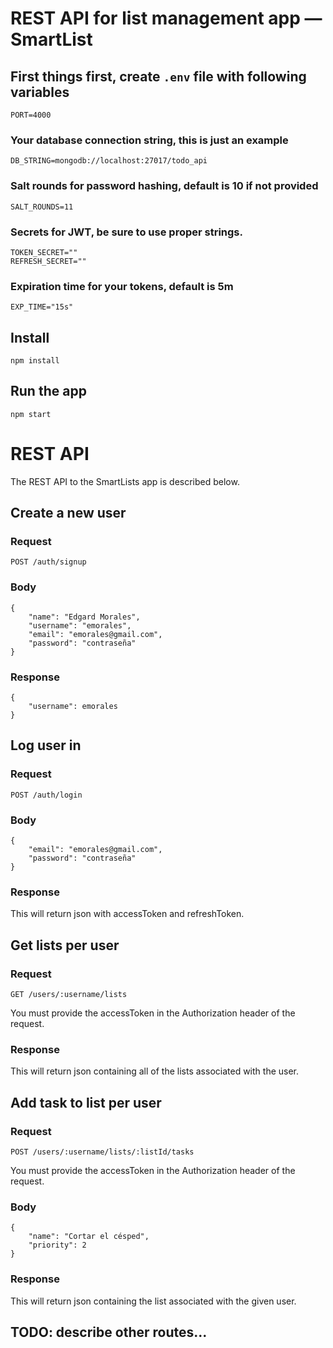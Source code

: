 # REST API for list management app — SmartList

## First things first, create `.env` file with following variables
    PORT=4000
### Your database connection string, this is just an example
    DB_STRING=mongodb://localhost:27017/todo_api
### Salt rounds for password hashing, default is 10 if not provided
    SALT_ROUNDS=11 
### Secrets for JWT, be sure to use proper strings.
    TOKEN_SECRET=""
    REFRESH_SECRET=""
### Expiration time for your tokens, default is 5m
    EXP_TIME="15s"

## Install

    npm install

## Run the app

    npm start



# REST API

The REST API to the SmartLists app is described below.

## Create a new user

### Request

`POST /auth/signup`

### Body
```
{
    "name": "Edgard Morales",
    "username": "emorales",
    "email": "emorales@gmail.com",
    "password": "contraseña"
}
```

### Response
```
{
    "username": emorales
}
```
## Log user in

### Request

`POST /auth/login`

### Body
```
{
    "email": "emorales@gmail.com",
    "password": "contraseña"
}
```

### Response
This will return json with accessToken and refreshToken. 

## Get lists per user

### Request

`GET /users/:username/lists`

You must provide the accessToken in the Authorization header of the request.

### Response
This will return json containing all of the lists associated with the user.

## Add task to list per user

### Request

`POST /users/:username/lists/:listId/tasks`

You must provide the accessToken in the Authorization header of the request.

### Body
```
{
    "name": "Cortar el césped",
    "priority": 2
}
```

### Response
This will return json containing the list associated with the given user.

## TODO: describe other routes...
